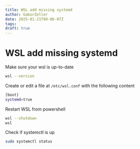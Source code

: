 ```yaml
---
title: WSL add missing systemd
author: GaborZeller
date: 2025-01-21T00-06-07Z
tags:
draft: true
---
```


# WSL add missing systemd

Make sure your wsl is up-to-date

```sh
wsl --version
```

Create or edit a file at `/etc/wsl.conf` with the following content

```sh
[boot]
systemd=true
```

Restart WSL from powershell

```sh
wsl --shutdown
wsl
```

Check if systemctl is up

```sh
sudo systemctl status
```
